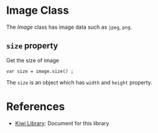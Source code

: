 # Image Class
The *Image* class has image data such as `jpeg`, `png`.

## `size` property
Get the size of image
````
var size = image.size() ;
````
The `size` is an object which has `width` and `height` property.

# References
* [Kiwi Library](https://github.com/steelwheels/KiwiScript/blob/master/KiwiLibrary/Document/Library.md): Document for this library
